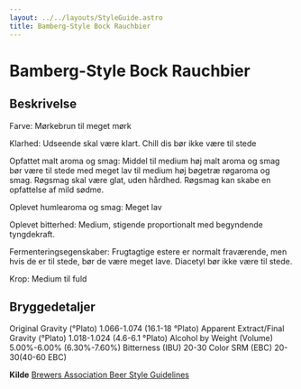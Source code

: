 ```yaml
---
layout: ../../layouts/StyleGuide.astro
title: Bamberg-Style Bock Rauchbier
---
```

# Bamberg-Style Bock Rauchbier

## Beskrivelse
Farve: Mørkebrun til meget mørk

Klarhed: Udseende skal være klart. Chill dis bør ikke være til stede

Opfattet malt aroma og smag: Middel til medium høj malt aroma og smag bør være til stede med meget lav til medium høj bøgetræ røgaroma og smag. Røgsmag skal være glat, uden hårdhed. Røgsmag kan skabe en opfattelse af mild sødme.

Oplevet humlearoma og smag: Meget lav

Oplevet bitterhed: Medium, stigende proportionalt med begyndende tyngdekraft.

Fermenteringsegenskaber: Frugtagtige estere er normalt fraværende, men hvis de er til stede, bør de være meget lave. Diacetyl bør ikke være til stede.

Krop: Medium til fuld




## Bryggedetaljer
Original Gravity (°Plato) 1.066-1.074 (16.1-18 °Plato)
Apparent Extract/Final Gravity (°Plato) 1.018-1.024 (4.6-6.1 °Plato)
Alcohol by Weight (Volume) 5.00%-6.00% (6.30%-7.60%)
Bitterness (IBU) 20-30
Color SRM (EBC) 20-30(40-60 EBC)					



**Kilde**
[Brewers Association Beer Style Guidelines](https://www.brewersassociation.org/)

